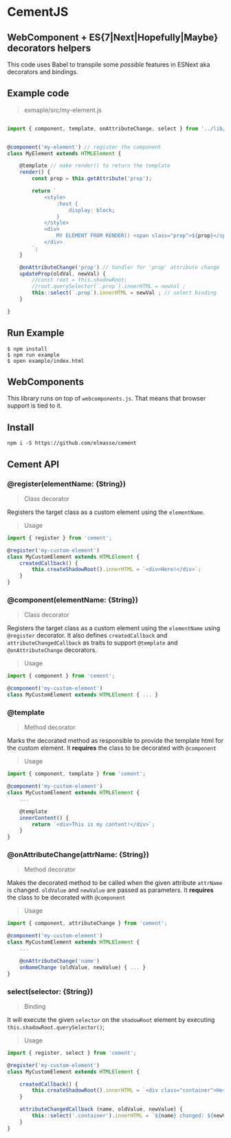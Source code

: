 # CementJS

## WebComponent + ES{7|Next|Hopefully|Maybe} decorators helpers
This code uses Babel to transpile some *possible* features in ESNext aka decorators and bindings.

## Example code
> exmaple/src/my-element.js

```js

import { component, template, onAttributeChange, select } from '../lib/cement';


@component('my-element') // register the component
class MyElement extends HTMLElement {

    @template // make render() to return the template
    render() {
        const prop = this.getAttribute('prop');

        return `
            <style>
                :host {
                    display: block;
                }
            </style>
            <div>
                MY ELEMENT FROM RENDER() <span class="prop">${prop}</span>
            </div>
        `;
    }

    @onAttributeChange('prop') // handler for 'prop' attribute change
    updateProp(oldVal, newVal) {
        //const root = this.shadowRoot;
        //root.querySelector(`.prop`).innerHTML = newVal ;
        this::select(`.prop`).innerHTML = newVal ; // select binding
    }

}
```


## Run Example

```
$ npm install
$ npm run example
$ open example/index.html
```

## WebComponents
This library runs on top of `webcomponents.js`. That means that browser support is tied to it.

## Install

```
npm i -S https://github.com/elmasse/cement
```

## Cement API

### @register(elementName: {String})
> Class decorator

Registers the target class as a custom element using the `elementName`.

> Usage

```js
import { register } from 'cement';

@register('my-custom-element')
class MyCustomElement extends HTMLElement { 
    createdCallback() {
        this.createShadowRoot().innerHTML = `<div>Here!</div>`;
    }
}

```

### @component(elementName: {String})
> Class decorator

Registers the target class as a custom element using the `elementName` using `@register` decorator. It also defines `createdCallback` and `attributeChangedCallback` as traits to support `@template` and `@onAttributeChange` decorators.

> Usage

```js
import { component } from 'cement';

@component('my-custom-element')
class MyCustomElement extends HTMLElement { ... }

```

### @template
> Method decorator

Marks the decorated method as responsible to provide the template html for the custom element.
It **requires** the class to be decorated with `@component`

> Usage

```js
import { component, template } from 'cement';

@component('my-custom-element')
class MyCustomElement extends HTMLElement { 
    ...

    @template
    innerContent() { 
        return `<div>This is my content!</div>`;
    }
}
```

### @onAttributeChange(attrName: {String})
> Method decorator

Makes the decorated method to be called when the given attribute `attrName` is changed. `oldValue` and `newValue` are passed as parameters. 
It **requires** the class to be decorated with `@component`

> Usage

```js
import { component, attributeChange } from 'cement';

@component('my-custom-element')
class MyCustomElement extends HTMLElement { 
    ...

    @onAttributeChange('name')
    onNameChange (oldValue, newValue) { ... }
}
```

### select(selector: {String})
> Binding

It will execute the given `selector` on the `shadowRoot` element by executing `this.shadowRoot.querySelector()`;

> Usage

```js
import { register, select } from 'cement';

@register('my-custom-element')
class MyCustomElement extends HTMLElement { 

    createdCallback() {
        this.createShadowRoot().innerHTML = `<div class="container">Here!</div>`;
    }

    attributeChangedCallback (name, oldValue, newValue) {
        this::select('.container').innerHTML = `${name} changed: ${newValue}`;
    }
}

```
